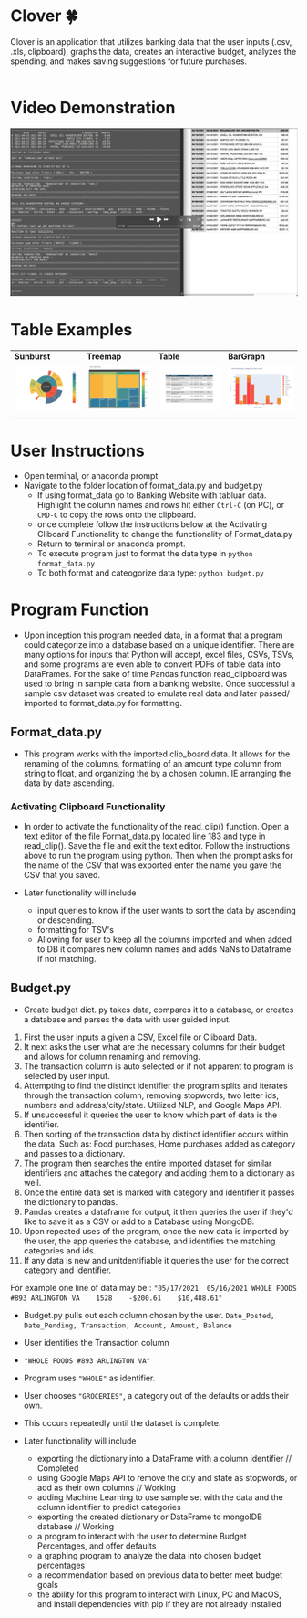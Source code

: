 # Clover 🍀
Clover is an application that utilizes banking data that the user inputs (.csv, .xls, clipboard), graphs the data, creates an interactive budget, analyzes the spending, and makes saving suggestions for future purchases.<br><br>
# Video Demonstration
[<img alt="Video Demo" width="600px" src="https://github.com/ph1-618O/clover/blob/main/images/%20clover_vid.png?raw=true" />](https://www.youtube.com/watch?v=SzM2wiOIGog)

# Table Examples

 |   |   |   |   |
|---|---|---|---|
 | **Sunburst**        | **Treemap**         | **Table**   | **BarGraph** |
 |    <img src="https://github.com/ph1-618O/clover/blob/main/notebooks/sunburst.svg" alt="Sunburst" width="250"/>   |<img src="https://raw.githubusercontent.com/ph1-618O/clover/f0333334e149884116ec302aca78353de6c21394/notebooks/fig4.svg" alt="TreeMap" width="250"/>|   <img src="https://raw.githubusercontent.com/ph1-618O/clover/0eda1a103df41657d5cedc2c45903670b4992ff5/notebooks/table_blue.svg" alt="Tables" width="300"/>| <img src="https://raw.githubusercontent.com/ph1-618O/clover/bd7f89d8a958eb0df11997e866e57e2e8bfb78d1/notebooks/bar.svg" alt="Bar Graph" width="250"/> || 
 |||||| 


# User Instructions
- Open terminal, or anaconda prompt
- Navigate to the folder location of format_data.py and budget.py
  - If using format_data go to Banking Website with tabluar data. Highlight the column names and rows hit either ```Ctrl-C``` (on PC), or ```CMD-C``` to copy the rows onto the clipboard.
  - once complete follow the instructions below at the Activating Cliboard Functionality to change the functionality of Format_data.py 
  - Return to terminal or anaconda prompt. 
  - To execute program just to format the data type in
  ```python format_data.py```
  - To both format and cateogorize data type:
  ```python budget.py``` 

# Program Function

- Upon inception this program needed data, in a format that a program could categorize into a database based on a unique identifier. There are many options for inputs that Python will accept, excel files, CSVs, TSVs, and some programs are even able to convert PDFs of table data into DataFrames. For the sake of time Pandas function read_clipboard was used to bring in sample data from a banking website. Once successful a sample csv dataset was created to emulate real data and later passed/ imported to format_data.py for formatting. 

## Format_data.py
- This program works with the imported clip_board data. It allows for the renaming of the columns, formatting of an amount type column from string to float, and organizing the by a chosen column. IE arranging the data by date ascending.

### Activating Clipboard Functionality
- In order to activate the functionality of the read_clip() function. Open a text editor of the file Format_data.py located line 183 and type in read_clip(). Save the file and exit the text editor. Follow the instructions above to run the program using python. Then when the prompt asks for the name of the CSV that was exported enter the name you gave the CSV that you saved.

- Later functionality will include 
  - input queries to know if the user wants to sort the data by ascending or descending.
  - formatting for TSV's
  - Allowing for user to keep all the columns imported and when added to DB it compares new column names and adds NaNs to Dataframe if not matching.
  
## Budget.py
- Create budget dict. py takes data, compares it to a database, or creates a database and parses the data with user guided input. 

1. First the user inputs a given a CSV, Excel file or Cliboard Data.
2. It next asks the user what are the necessary columns for their budget and allows for column renaming and removing.
3. The transaction column is auto selected or if not apparent to program is selected by user input.
4. Attempting to find the distinct identifier the program splits and iterates through the transaction column, removing stopwords, two letter ids, numbers and address/city/state. Utilized NLP, and Google Maps API. 
5. If unsuccessful it queries the user to know which part of data is the identifier.
6. Then sorting of the transaction data by distinct identifier occurs within the data. Such as: Food purchases, Home purchases added as category and passes to a dictionary.
7. The program then searches the entire imported dataset for similar identifiers and attaches the category and adding them to a dictionary as well.
8. Once the entire data set is marked with category and identifier it passes the dictionary to pandas.
9. Pandas creates a dataframe for output, it then queries the user if they'd like to save it as a CSV or add to a Database using MongoDB.
10. Upon repeated uses of the program, once the new data is imported by the user, the app queries the database, and identifies the matching categories and ids.
11. If any data is new and unitdentifiable it queries the user for the correct category and identifier.


For example one line of data may be:: 
```"05/17/2021	05/16/2021 WHOLE FOODS #893 ARLINGTON VA	1528	-$200.61	$10,488.61"```
- Budget.py pulls out each column chosen by the user. 
```Date_Posted, Date_Pending, Transaction, Account, Amount, Balance```
- User identifies the Transaction column 
- ```"WHOLE FOODS #893 ARLINGTON VA"```
- Program uses ```"WHOLE"``` as identifier.
- User chooses ```"GROCERIES"```, a category out of the defaults or adds their own. 
- This occurs repeatedly until the dataset is complete.

- Later functionality will include
  - exporting the dictionary into a DataFrame with a column identifier // Completed
  - using Google Maps API to remove the city and state as stopwords, or add as their own columns // Working
  - adding Machine Learning to use sample set with the data and the column identifier to predict categories
  - exporting the created dictionary or DataFrame to mongolDB database // Working
  - a program to interact with the user to determine Budget Percentages, and offer defaults
  - a graphing program to analyze the data into chosen budget percentages
  - a recommendation based on previous data to better meet budget goals
  - the ability for this program to interact with Linux, PC and MacOS, and install dependencies with pip if they are not already installed

